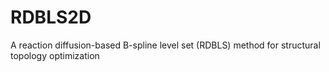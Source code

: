 # RDBLS2D
A reaction diffusion-based B-spline level set (RDBLS) method for structural topology optimization

